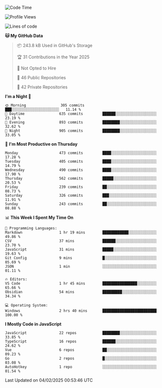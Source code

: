 <!--START_SECTION:waka-->
![Code Time](http://img.shields.io/badge/Code%20Time-907%20hrs%201%20min-blue)

![Profile Views](http://img.shields.io/badge/Profile%20Views-49-blue)

![Lines of code](https://img.shields.io/badge/From%20Hello%20World%20I%27ve%20Written-1.1%20million%20lines%20of%20code-blue)

**🐱 My GitHub Data** 

> 📦 243.8 kB Used in GitHub's Storage 
 > 
> 🏆 31 Contributions in the Year 2025
 > 
> 🚫 Not Opted to Hire
 > 
> 📜 46 Public Repositories 
 > 
> 🔑 42 Private Repositories 
 > 
**I'm a Night 🦉** 

```text
🌞 Morning                305 commits         ███░░░░░░░░░░░░░░░░░░░░░░   11.14 % 
🌆 Daytime                635 commits         ██████░░░░░░░░░░░░░░░░░░░   23.19 % 
🌃 Evening                893 commits         ████████░░░░░░░░░░░░░░░░░   32.62 % 
🌙 Night                  905 commits         ████████░░░░░░░░░░░░░░░░░   33.05 % 
```
📅 **I'm Most Productive on Thursday** 

```text
Monday                   473 commits         ████░░░░░░░░░░░░░░░░░░░░░   17.28 % 
Tuesday                  405 commits         ████░░░░░░░░░░░░░░░░░░░░░   14.79 % 
Wednesday                490 commits         ████░░░░░░░░░░░░░░░░░░░░░   17.90 % 
Thursday                 562 commits         █████░░░░░░░░░░░░░░░░░░░░   20.53 % 
Friday                   239 commits         ██░░░░░░░░░░░░░░░░░░░░░░░   08.73 % 
Saturday                 326 commits         ███░░░░░░░░░░░░░░░░░░░░░░   11.91 % 
Sunday                   243 commits         ██░░░░░░░░░░░░░░░░░░░░░░░   08.88 % 
```


📊 **This Week I Spent My Time On** 

```text
💬 Programming Languages: 
Markdown                 1 hr 19 mins        ████████████░░░░░░░░░░░░░   49.86 % 
CSV                      37 mins             ██████░░░░░░░░░░░░░░░░░░░   23.70 % 
JavaScript               31 mins             █████░░░░░░░░░░░░░░░░░░░░   19.63 % 
Git Config               9 mins              █░░░░░░░░░░░░░░░░░░░░░░░░   05.69 % 
JSON                     1 min               ░░░░░░░░░░░░░░░░░░░░░░░░░   01.11 % 

🔥 Editors: 
VS Code                  1 hr 45 mins        ████████████████░░░░░░░░░   65.66 % 
Obsidian                 54 mins             █████████░░░░░░░░░░░░░░░░   34.34 % 

💻 Operating System: 
Windows                  2 hrs 40 mins       █████████████████████████   100.00 % 
```

**I Mostly Code in JavaScript** 

```text
JavaScript               22 repos            ████████░░░░░░░░░░░░░░░░░   33.85 % 
TypeScript               16 repos            ██████░░░░░░░░░░░░░░░░░░░   24.62 % 
Vue                      6 repos             ██░░░░░░░░░░░░░░░░░░░░░░░   09.23 % 
Go                       2 repos             █░░░░░░░░░░░░░░░░░░░░░░░░   03.08 % 
AutoHotkey               1 repo              ░░░░░░░░░░░░░░░░░░░░░░░░░   01.54 % 
```




 Last Updated on 04/02/2025 00:53:46 UTC
<!--END_SECTION:waka-->
